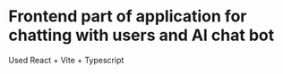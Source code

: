 # Frontend part of application for chatting with users and AI chat bot
Used React + Vite + Typescript


